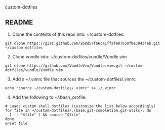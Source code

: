 custom-dotfiles

README
--------
1. Clone the contents of this repo into: ~/custom-dotfiles:
```
git clone https://gist.github.com/268d57f66ca1ffafe07b30fbe30434eb.git ~/custom-dotfiles
```

2. Clone vundle into: ~/custom-dotfiles/vundle/Vundle.vim
```
git clone https://github.com/VundleVim/Vundle.vim.git ~/custom-dotfiles/vundle/Vundle.vim
```

3. Add a ~/.vimrc file that sources the ~/custom-dotfiles/.vimrc
```
echo "source ~/custom-dotfiles/.vimrc" >> ~/.vimrc 
```

4. Add the following to ~/.bash_profile:
```
# Loads custom shell dotfiles (customize the list below accordingly)
for file in ~/custom-dotfiles/.{base,git-completion,git-utils}; do
  [ -r "$file" ] && source "$file"
done
unset file
```
